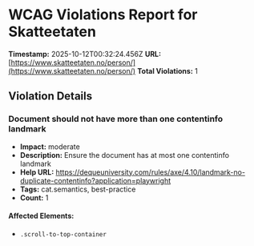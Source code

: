 # WCAG Violations Report for Skatteetaten

**Timestamp:** 2025-10-12T00:32:24.456Z
**URL:** [https://www.skatteetaten.no/person/](https://www.skatteetaten.no/person/)
**Total Violations:** 1

## Violation Details

### Document should not have more than one contentinfo landmark

- **Impact:** moderate
- **Description:** Ensure the document has at most one contentinfo landmark
- **Help URL:** https://dequeuniversity.com/rules/axe/4.10/landmark-no-duplicate-contentinfo?application=playwright
- **Tags:** cat.semantics, best-practice
- **Count:** 1

#### Affected Elements:

- `.scroll-to-top-container`
